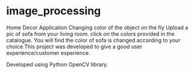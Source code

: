 # image_processing
Home Decor Application
Changing color of the object on the fly
Upload a pic of sofa from your living room. click on the colors provided in the catalogue.
You will find the color of sofa is changed according to your choice.This project was developed to give a good user experience/customer experience.

Developed using Python OpenCV library.
